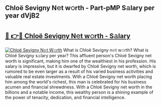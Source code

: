 ## Chloë Sevigny N𝚎t w𝚘rth - Part-pMP S𝚊lary per year dVjB2

# <h2><a href="http://gc1edht.nevu.top/?p=Chlo%c3%ab+Sevigny">🔗 👉🔴 Chloë Sevigny N𝚎t w𝚘rth - S𝚊lary</a></h2>

[![Chloë Sevigny N𝚎t W𝚘rth](https://i.imgur.com/Oavwk0R.jpeg)](http://gc1edht.nevu.top/?p=Chlo%c3%ab+Sevigny)
What is Chloë Sevigny n𝚎t w𝚘rth? What is Chloë Sevigny s𝚊lary per year?
This affluent person's Chloë Sevigny net worth is significant, making him one of the wealthiest in his profession. His salary is impressive, but it is dwarfed by Chloë Sevigny net worth, which is rumored to be even larger as a result of his varied business activities and valuable real estate investments. With a Chloë Sevigny net worth placing him among the world's richest, this man is celebrated for his business acumen and financial shrewdness. With a Chloë Sevigny net worth in the billions and a notable income, this wealthy person is a shining example of the power of tenacity, dedication, and financial intelligence.
